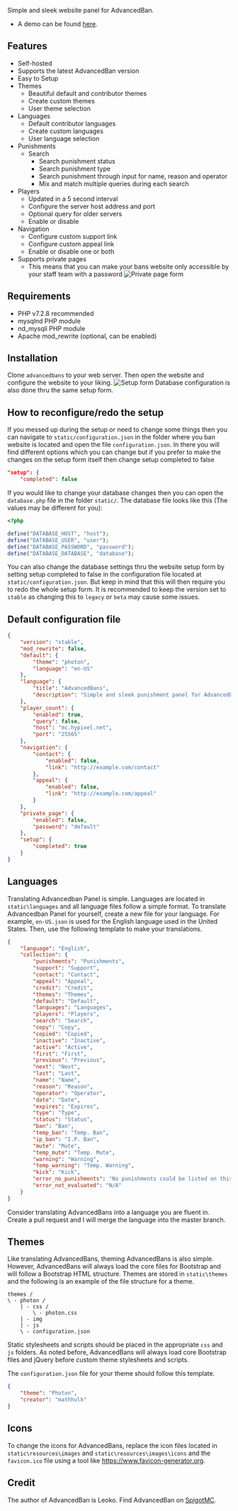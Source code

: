 Simple and sleek website panel for AdvancedBan.
* A demo can be found [here](https://karistused.seffcraft.eu/demo/).

## Features
* Self-hosted
* Supports the latest AdvancedBan version
* Easy to Setup
* Themes
  * Beautiful default and contributor themes
  * Create custom themes
  * User theme selection
* Languages
  * Default contributor languages
  * Create custom languages
  * User language selection
* Punishments
  * Search
    * Search punishment status
    * Search punishment type
    * Search punishment through input for name, reason and operator
    * Mix and match multiple queries during each search
* Players
  * Updated in a 5 second interval
  * Configure the server host address and port
  * Optional query for older servers
  * Enable or disable
* Navigation
  * Configure custom support link
  * Configure custom appeal link
  * Enable or disable one or both
* Supports private pages
  * This means that you can make your bans website only accessible by your staff team with a password
![Private page form](https://i.imgur.com/CMXkBd7.png)

## Requirements
* PHP v7.2.8 recommended
* mysqlnd PHP module
* nd_mysqli PHP module
* Apache mod_rewrite (optional, can be enabled)

## Installation
Clone `advancedbans` to your web server. Then open the website and configure the website to your liking.
![Setup form](https://i.imgur.com/fvfVNqd.png)
Database configuration is also done thru the same setup form.

## How to reconfigure/redo the setup
If you messed up during the setup or need to change some things then you can navigate to `static/configuration.json` in the folder where you ban website is located and open the file `configuration.json`. In there you will find different options which you can change but if you prefer to make the changes on the setup form itself then change setup completed to false
```json
"setup": {
    "completed": false
```

If you would like to change your database changes then you can open the `database.php` file in the folder `static/`.
The database file looks like this (The values may be different for you):
```php
<?php

define("DATABASE_HOST", "host");
define("DATABASE_USER", "user");
define("DATABASE_PASSWORD", "password");
define("DATABASE_DATABASE", "database");
``` 
You can also change the database settings thru the website setup form by setting setup completed to false in the configuration file located at `static/configuration.json`. But keep in mind that this will then require you to redo the whole setup form.
It is recommended to keep the version set to `stable` as changing this to `legacy` or `beta` may cause some issues.

## Default configuration file
```json
{
    "version": "stable",
    "mod_rewrite": false,
    "default": {
        "theme": "photon",
        "language": "en-US"
    },
    "language": {
        "title": "AdvancedBans",
        "description": "Simple and sleek punishment panel for AdvancedBan."
    },
    "player_count": {
        "enabled": true,
		"query": false,
        "host": "mc.hypixel.net",
		"port": "25565"
    },
    "navigation": {
        "contact": {
            "enabled": false,
            "link": "http://example.com/contact"
        },
        "appeal": {
            "enabled": false,
            "link": "http://example.com/appeal"
        }
    },
    "private_page": {
        "enabled": false,
        "password": "default"
    },
    "setup": {
        "completed": true
    }
}
```

## Languages
Translating Advancedban Panel is simple. Languages are located in `static\languages` and all language files follow a simple format. To translate Advancedban Panel for yourself, create a new file for your language. For example, `en-US.json` is used for the English language used in the United States. Then, use the following template to make your translations.
```json
{
	"language": "English",
	"collection": {
		"punishments": "Punishments",
		"support": "Support",
		"contact": "Contact",
		"appeal": "Appeal",
		"credit": "Credit",
		"themes": "Themes",
		"default": "Default",
		"languages": "Languages",
		"players": "Players",
		"search": "Search",
		"copy": "Copy",
		"copied": "Copied",
		"inactive": "Inactive",
		"active": "Active",
		"first": "First",
		"previous": "Previous",
		"next": "Next",
		"last": "Last",
		"name": "Name",
		"reason": "Reason",
		"operator": "Operator",
		"date": "Date",
		"expires": "Expires",
		"type": "Type",
		"status": "Status",
		"ban": "Ban",
		"temp_ban": "Temp. Ban",
		"ip_ban": "I.P. Ban",
		"mute": "Mute",
		"temp_mute": "Temp. Mute",
		"warning": "Warning",
		"temp_warning": "Temp. Warning",
		"kick": "Kick",
		"error_no_punishments": "No punishments could be listed on this page",
		"error_not_evaluated": "N/A"
	}
}
```
Consider translating AdvancedBans into a language you are fluent in. Create a pull request and I will merge the language into the master branch.

## Themes
Like translating AdvancedBans, theming AdvancedBans is also simple. However, AdvancedBans will always load the core files for Bootstrap and will follow a Bootstrap HTML structure. Themes are stored in `static\themes` and the following is an example of the file structure for a theme.
```
themes /
\ - photon /
    | - css /
        \ - photon.css
    | - img
    | - js
    \ - configuration.json
```
Static stylesheets and scripts should be placed in the appropriate `css` and `js` folders. As noted before, AdvancedBans will always load core Bootstrap files and jQuery before custom theme stylesheets and scripts.

The `configuration.json` file for your theme should follow this template.
```json
{
	"theme": "Photon",
	"creator": "mathhulk"
}
```

## Icons
To change the icons for AdvancedBans, replace the icon files located in `static\resources\images` and `static\resources\images\icons` and the `favicon.ico` file using a tool like https://www.favicon-generator.org.

## Credit
The author of AdvancedBan is Leoko. Find AdvancedBan on [SpigotMC](https://www.spigotmc.org/resources/advancedban.8695/).

